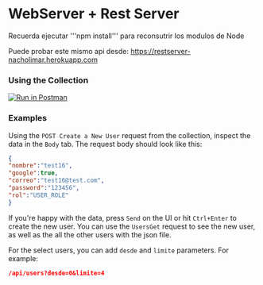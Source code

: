 # WebServer + Rest Server

Recuerda ejecutar '''npm install''' para reconsutrir los modulos de Node

Puede probar este mismo api desde: https://restserver-nacholimar.herokuapp.com

### Using the Collection

[![Run in Postman](https://run.pstmn.io/button.svg)](https://www.getpostman.com/collections/a8831df67b3af7c7298e)

### Examples
Using the `POST Create a New User` request from the collection, inspect the data in the `Body` tab. The request body should look like this:
```json
{
"nombre":"test16",
"google":true,
"correo":"test16@test.com",
"password":"123456",
"rol":"USER_ROLE"
}
```

If you're happy with the data, press `Send` on the UI or hit `Ctrl+Enter` to create the new user. You can use the `UsersGet` request to see the new user, as well as the all the other users with the json file. 

For the select users, you can add `desde` and `limite` parameters. For example:
```json
/api/users?desde=0&limite=4
```
